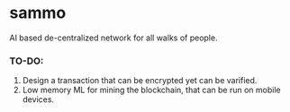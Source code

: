 # sammo
AI based de-centralized network for all walks of people.

### TO-DO:
1. Design a transaction that can be encrypted yet can be varified.
2. Low memory ML for mining the blockchain, that can be run on mobile devices.
